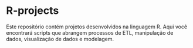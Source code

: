 # R-projects
Este repositório contém projetos desenvolvidos na linguagem R. Aqui você encontrará scripts que abrangem processos de ETL, manipulação de dados, visualização de dados e modelagem.
